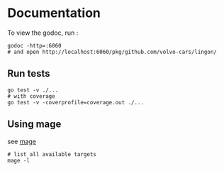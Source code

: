 # Documentation

To view the godoc, run :

```shell
godoc -http=:6060
# and open http://localhost:6060/pkg/github.com/volvo-cars/lingon/
```

## Run tests

```shell
go test -v ./...
# with coverage
go test -v -coverprofile=coverage.out ./...
```

## Using mage

see [mage](https://magefile.org/)

```shell
# list all available targets
mage -l
```
